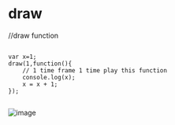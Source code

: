 draw
=========
//draw function 
<pre><code>
var x=1;
draw(1,function(){
    // 1 time frame 1 time play this function
    console.log(x);
    x = x + 1;
});

</code></pre>
![image](https://user-images.githubusercontent.com/37399578/38735463-d21e2c38-3f63-11e8-932f-44ab72d91923.png)
